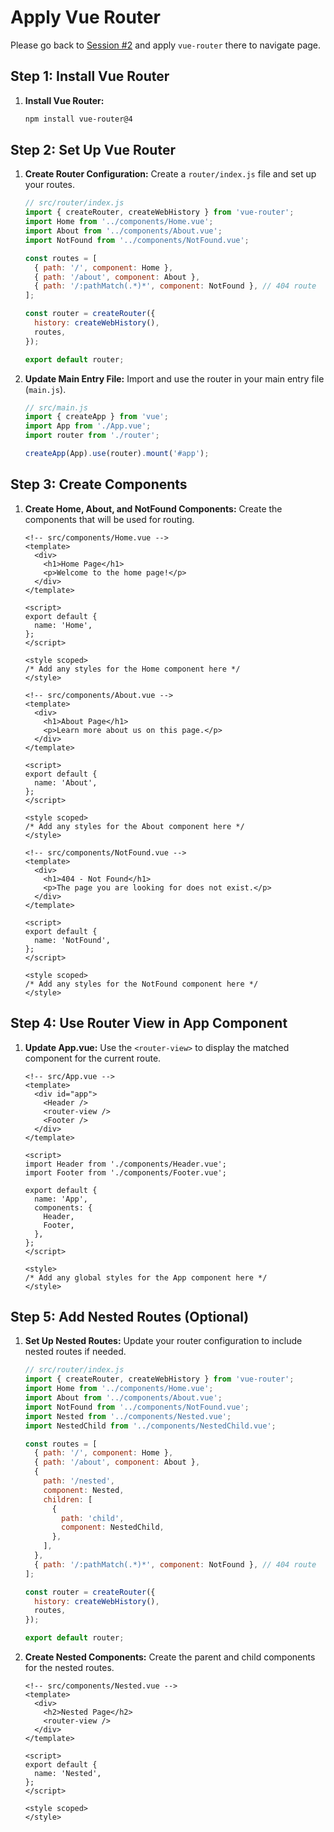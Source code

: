 # Apply Vue Router

Please go back to [Session #2](/Modules/D2/S2/guide.md) and apply `vue-router` there to navigate page.

## Step 1: Install Vue Router

1. **Install Vue Router:**
   ```bash
   npm install vue-router@4
   ```

## Step 2: Set Up Vue Router

1. **Create Router Configuration:**
   Create a `router/index.js` file and set up your routes.

   ```js
   // src/router/index.js
   import { createRouter, createWebHistory } from 'vue-router';
   import Home from '../components/Home.vue';
   import About from '../components/About.vue';
   import NotFound from '../components/NotFound.vue';

   const routes = [
     { path: '/', component: Home },
     { path: '/about', component: About },
     { path: '/:pathMatch(.*)*', component: NotFound }, // 404 route
   ];

   const router = createRouter({
     history: createWebHistory(),
     routes,
   });

   export default router;
   ```

2. **Update Main Entry File:**
   Import and use the router in your main entry file (`main.js`).

   ```js
   // src/main.js
   import { createApp } from 'vue';
   import App from './App.vue';
   import router from './router';

   createApp(App).use(router).mount('#app');
   ```

## Step 3: Create Components

1. **Create Home, About, and NotFound Components:**
   Create the components that will be used for routing.

   ```vue
   <!-- src/components/Home.vue -->
   <template>
     <div>
       <h1>Home Page</h1>
       <p>Welcome to the home page!</p>
     </div>
   </template>

   <script>
   export default {
     name: 'Home',
   };
   </script>

   <style scoped>
   /* Add any styles for the Home component here */
   </style>
   ```

   ```vue
   <!-- src/components/About.vue -->
   <template>
     <div>
       <h1>About Page</h1>
       <p>Learn more about us on this page.</p>
     </div>
   </template>

   <script>
   export default {
     name: 'About',
   };
   </script>

   <style scoped>
   /* Add any styles for the About component here */
   </style>
   ```

   ```vue
   <!-- src/components/NotFound.vue -->
   <template>
     <div>
       <h1>404 - Not Found</h1>
       <p>The page you are looking for does not exist.</p>
     </div>
   </template>

   <script>
   export default {
     name: 'NotFound',
   };
   </script>

   <style scoped>
   /* Add any styles for the NotFound component here */
   </style>
   ```

## Step 4: Use Router View in App Component

1. **Update App.vue:**
   Use the `<router-view>` to display the matched component for the current route.

   ```vue
   <!-- src/App.vue -->
   <template>
     <div id="app">
       <Header />
       <router-view />
       <Footer />
     </div>
   </template>

   <script>
   import Header from './components/Header.vue';
   import Footer from './components/Footer.vue';

   export default {
     name: 'App',
     components: {
       Header,
       Footer,
     },
   };
   </script>

   <style>
   /* Add any global styles for the App component here */
   </style>
   ```

## Step 5: Add Nested Routes (Optional)

1. **Set Up Nested Routes:**
   Update your router configuration to include nested routes if needed.

   ```js
   // src/router/index.js
   import { createRouter, createWebHistory } from 'vue-router';
   import Home from '../components/Home.vue';
   import About from '../components/About.vue';
   import NotFound from '../components/NotFound.vue';
   import Nested from '../components/Nested.vue';
   import NestedChild from '../components/NestedChild.vue';

   const routes = [
     { path: '/', component: Home },
     { path: '/about', component: About },
     { 
       path: '/nested', 
       component: Nested,
       children: [
         {
           path: 'child',
           component: NestedChild,
         },
       ],
     },
     { path: '/:pathMatch(.*)*', component: NotFound }, // 404 route
   ];

   const router = createRouter({
     history: createWebHistory(),
     routes,
   });

   export default router;
   ```

2. **Create Nested Components:**
   Create the parent and child components for the nested routes.

   ```vue
   <!-- src/components/Nested.vue -->
   <template>
     <div>
       <h2>Nested Page</h2>
       <router-view />
     </div>
   </template>

   <script>
   export default {
     name: 'Nested',
   };
   </script>

   <style scoped>
   </style>
   ```